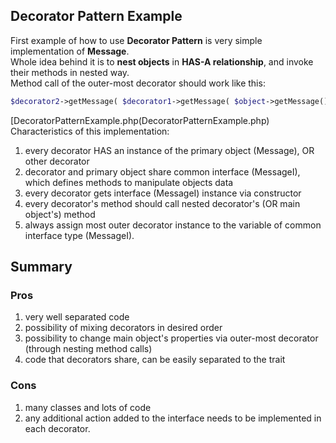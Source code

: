 ## Decorator Pattern Example
First example of how to use **Decorator Pattern** is very simple implementation of **Message**. <br />
Whole idea behind it is to **nest objects** in **HAS-A relationship**, and invoke their methods in nested way. <br />
Method call of the outer-most decorator should work like this:
```php
$decorator2->getMessage( $decorator1->getMessage( $object->getMessage() ) );
```
[DecoratorPatternExample.php(DecoratorPatternExample.php)<br />
Characteristics of this implementation:
 1. every decorator HAS an instance of the primary object (Message), OR other decorator
 2. decorator and primary object share common interface (MessageI), which defines methods to manipulate objects data
 3. every decorator gets interface (MessageI) instance via constructor
 4. every decorator's method should call nested decorator's (OR main object's) method
 5. always assign most outer decorator instance to the variable of common interface type (MessageI).

## Summary
### Pros
 1. very well separated code
 2. possibility of mixing decorators in desired order
 3. possibility to change main object's properties via outer-most decorator (through nesting method calls)
 4. code that decorators share, can be easily separated to the trait

### Cons
 1. many classes and lots of code
 2. any additional action added to the interface needs to be implemented in each decorator.
